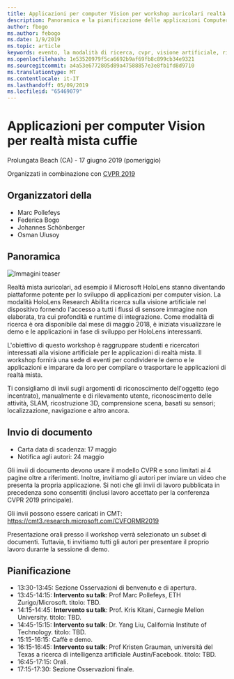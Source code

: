 ```yaml
---
title: Applicazioni per computer Vision per workshop auricolari realtà mista a CVPR 2019
description: Panoramica e la pianificazione delle applicazioni Computer Vision per workshop auricolari realtà mista, per essere recapitati in occasione della conferenza CVPR giugno 2019.
author: fbogo
ms.author: febogo
ms.date: 1/9/2019
ms.topic: article
keywords: evento, la modalità di ricerca, cvpr, visione artificiale, ricerca, HoloLens
ms.openlocfilehash: 1e53520979f5ca6692b9af69fb8c899cb34e9321
ms.sourcegitcommit: a4a53e6772805d89a47588857e3e8fb1fd8d9710
ms.translationtype: MT
ms.contentlocale: it-IT
ms.lasthandoff: 05/09/2019
ms.locfileid: "65469079"
---
```

# <a name="computer-vision-applications-for-mixed-reality-headsets"></a>Applicazioni per computer Vision per realtà mista cuffie
Prolungata Beach (CA) - 17 giugno 2019 (pomeriggio)

Organizzati in combinazione con [CVPR 2019](http://cvpr2019.thecvf.com/)

## <a name="organizers"></a>Organizzatori della
* Marc Pollefeys
* Federica Bogo
* Johannes Schönberger
* Osman Ulusoy

## <a name="overview"></a>Panoramica

![Immagini teaser](images/cvpr2019_teaser.jpg)

Realtà mista auricolari, ad esempio il Microsoft HoloLens stanno diventando piattaforme potente per lo sviluppo di applicazioni per computer vision. La modalità HoloLens Research Abilita ricerca sulla visione artificiale nel dispositivo fornendo l'accesso a tutti i flussi di sensore immagine non elaborata, tra cui profondità e runtime di integrazione. Come modalità di ricerca è ora disponibile dal mese di maggio 2018, è iniziata visualizzare le demo e le applicazioni in fase di sviluppo per HoloLens interessanti. 

L'obiettivo di questo workshop è raggruppare studenti e ricercatori interessati alla visione artificiale per le applicazioni di realtà mista. Il workshop fornirà una sede di eventi per condividere le demo e le applicazioni e imparare da loro per compilare o trasportare le applicazioni di realtà mista. 

Ti consigliamo di invii sugli argomenti di riconoscimento dell'oggetto (ego incentrato), manualmente e di rilevamento utente, riconoscimento delle attività, SLAM, ricostruzione 3D, comprensione scena, basati su sensori; localizzazione, navigazione e altro ancora.

## <a name="paper-submission"></a>Invio di documento
* Carta data di scadenza: 17 maggio
* Notifica agli autori: 24 maggio

Gli invii di documento devono usare il modello CVPR e sono limitati ai 4 pagine oltre a riferimenti. Inoltre, invitiamo gli autori per inviare un video che presenta la propria applicazione.
Si noti che gli invii di lavoro pubblicata in precedenza sono consentiti (inclusi lavoro accettato per la conferenza CVPR 2019 principale). 

Gli invii possono essere caricati in CMT: https://cmt3.research.microsoft.com/CVFORMR2019

Presentazione orali presso il workshop verrà selezionato un subset di documenti. Tuttavia, ti invitiamo tutti gli autori per presentare il proprio lavoro durante la sessione di demo.


## <a name="schedule"></a>Pianificazione
* 13:30-13:45: Sezione Osservazioni di benvenuto e di apertura.
* 13:45-14:15: **Intervento su talk**: Prof Marc Pollefeys, ETH Zurigo/Microsoft. titolo: TBD.
* 14:15-14:45: **Intervento su talk**: Prof. Kris Kitani, Carnegie Mellon University. titolo: TBD.
* 14:45-15:15: **Intervento su talk**: Dr. Yang Liu, California Institute of Technology. titolo: TBD.
* 15:15-16:15: Caffè e demo.
* 16:15-16:45: **Intervento su talk**: Prof Kristen Grauman, università del Texas a ricerca di intelligenza artificiale Austin/Facebook. titolo: TBD.
* 16:45-17:15: Orali.
* 17:15-17:30: Sezione Osservazioni finale.
